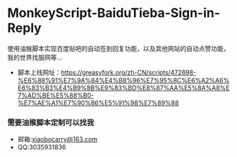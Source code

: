 # MonkeyScript-BaiduTieba-Sign-in-Reply
使用油猴脚本实现百度贴吧的自动签到回复功能，以及其他网站的自动点赞功能，我的世界找服网等...

- 脚本上线网址：https://greasyfork.org/zh-CN/scripts/472698-%E6%88%91%E7%9A%84%E4%B8%96%E7%95%8C%E6%A2%A6%E6%83%B3%E4%B9%8B%E9%83%BD%E8%87%AA%E5%8A%A8%E7%AD%BE%E5%88%B0-%E7%AE%A1%E7%90%86%E5%91%98%E7%89%88


### 需要油猴脚本定制可以找我 
- 邮箱:xiaobocarry@163.com
- QQ:3035931836

